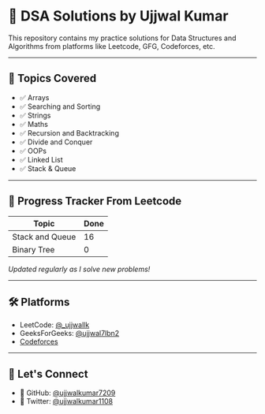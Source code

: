 # 🧠 DSA Solutions by Ujjwal Kumar

This repository contains my practice solutions for Data Structures and Algorithms from platforms like Leetcode, GFG, Codeforces, etc.

---

## 📁 Topics Covered

- ✅ Arrays
- ✅ Searching and Sorting
- ✅ Strings
- ✅ Maths
- ✅ Recursion and Backtracking
- ✅ Divide and Conquer
- ✅ OOPs
- ✅ Linked List
- ✅ Stack & Queue

---

## 📌 Progress Tracker From Leetcode

| Topic | Done |
|-------|------|
| Stack and Queue | 16 |
| Binary Tree | 0 |

_Updated regularly as I solve new problems!_

---

## 🛠 Platforms

- LeetCode: [@_ujjwallk](https://leetcode.com/u/_ujjwallk/)  
- GeeksForGeeks: [@ujjwal7lbn2](https://www.geeksforgeeks.org/user/ujjwal7lbn2/)  
- [Codeforces](https://codeforces.com/)  

---

## 🔗 Let's Connect

- 💼 GitHub: [@ujjwalkumar7209](https://github.com/ujjwalkumar7209)
- 🧠 Twitter: [@ujjwalkumar1108](https://x.com/ujjwalkumar1108)
